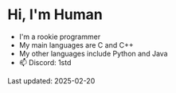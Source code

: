 # Hi, I'm Human

- I'm a rookie programmer
- My main languages are C and C++
- My other languages include Python and Java
- 📫 Discord: 1std

Last updated: 2025-02-20
<!---
HumanThe2nd/HumanThe2nd is a ✨ special ✨ repository because its `README.md` (this file) appears on your GitHub profile.
You can click the Preview link to take a look at your changes.
--->
